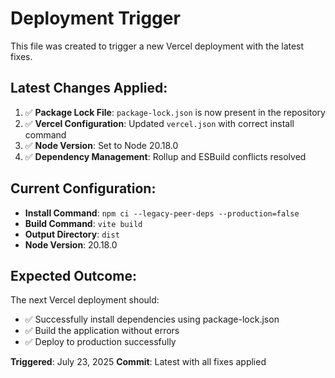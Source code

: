 # Deployment Trigger

This file was created to trigger a new Vercel deployment with the latest fixes.

## Latest Changes Applied:

1. ✅ **Package Lock File**: `package-lock.json` is now present in the repository
2. ✅ **Vercel Configuration**: Updated `vercel.json` with correct install command
3. ✅ **Node Version**: Set to Node 20.18.0
4. ✅ **Dependency Management**: Rollup and ESBuild conflicts resolved

## Current Configuration:

- **Install Command**: `npm ci --legacy-peer-deps --production=false`
- **Build Command**: `vite build`
- **Output Directory**: `dist`
- **Node Version**: 20.18.0

## Expected Outcome:

The next Vercel deployment should:
- ✅ Successfully install dependencies using package-lock.json
- ✅ Build the application without errors
- ✅ Deploy to production successfully

**Triggered**: July 23, 2025
**Commit**: Latest with all fixes applied 